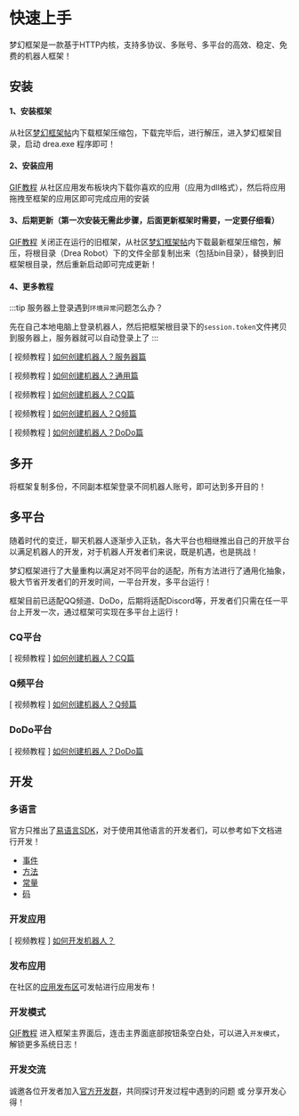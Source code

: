 # 快速上手

梦幻框架是一款基于HTTP内核，支持多协议、多账号、多平台的高效、稳定、免费的机器人框架！

## 安装

#### 1、安装框架

从社区[梦幻框架帖](https://open.drea.cc/51)内下载框架压缩包，下载完毕后，进行解压，进入梦幻框架目录，启动 drea.exe 程序即可！

<!--

#### 2、安装语音组件（仅用于QQ平台，没有语音需求时也可以不安装）

[GIF教程](https://res.drea.cc/img/drea/framework/ui/演示/安装语音组件.gif) 从社区[梦幻框架帖](https://open.drea.cc/51)内下载语音组件压缩包，下载完毕后，进行解压，将data文件夹下的文件拷贝到框架根目录即可！

-->

#### 2、安装应用

[GIF教程](https://res.drea.cc/img/drea/framework/ui/演示/安装应用.gif?v=2) 从社区应用发布板块内下载你喜欢的应用（应用为dll格式），然后将应用拖拽至框架的应用区即可完成应用的安装

#### 3、后期更新（第一次安装无需此步骤，后面更新框架时需要，一定要仔细看）

[GIF教程](https://res.drea.cc/img/drea/framework/ui/演示/升级框架.gif) 关闭正在运行的旧框架，从社区[梦幻框架帖](https://open.drea.cc/51)内下载最新框架压缩包，解压，将根目录（Drea Robot）下的文件全部复制出来（包括bin目录），替换到旧框架根目录，然后重新启动即可完成更新！

<!--

#### 5、QQ登录遇到问题？

- [答疑](./course.html#%E7%AD%94%E7%96%91)

-->

#### 4、更多教程

:::tip
服务器上登录遇到`环境异常`问题怎么办？

先在自己本地电脑上登录机器人，然后把框架根目录下的`session.token`文件拷贝到服务器上，服务器就可以自动登录上了
:::

[ 视频教程 ] [如何创建机器人？服务器篇](./course.md#%E6%9C%8D%E5%8A%A1%E5%99%A8%E7%AF%87)

[ 视频教程 ] [如何创建机器人？通用篇](./course.md#%E9%80%9A%E7%94%A8%E7%AF%87)

[ 视频教程 ] [如何创建机器人？CQ篇](./course.md#cq%E7%AF%87)

[ 视频教程 ] [如何创建机器人？Q频篇](./course.md#q%E9%A2%91%E7%AF%87)

[ 视频教程 ] [如何创建机器人？DoDo篇](./course.md#dodo%E7%AF%87)

## 多开

将框架复制多份，不同副本框架登录不同机器人账号，即可达到多开目的！

## 多平台

随着时代的变迁，聊天机器人逐渐步入正轨，各大平台也相继推出自己的开放平台以满足机器人的开发，对于机器人开发者们来说，既是机遇，也是挑战！ 

梦幻框架进行了大量重构以满足对不同平台的适配，所有方法进行了通用化抽象，极大节省开发者们的开发时间，一平台开发，多平台运行！ 

框架目前已适配QQ频道、DoDo，后期将适配Discord等，开发者们只需在任一平台上开发一次，通过框架可实现在多平台上运行！

### CQ平台

[ 视频教程 ] [如何创建机器人？CQ篇](./course.md#cq%E7%AF%87)

### Q频平台

[ 视频教程 ] [如何创建机器人？Q频篇](./course.md#q%E9%A2%91%E7%AF%87)

### DoDo平台

[ 视频教程 ] [如何创建机器人？DoDo篇](./course.md#dodo%E7%AF%87)

<!--

### WeChat平台

- 待适配，敬请期待！

-->

## 开发

### 多语言

官方只推出了[易语言SDK](https://open.drea.cc/56)，对于使用其他语言的开发者们，可以参考如下文档进行开发！

- [事件](./event.md)
- [方法](./method.md)
- [常量](./const.md)
- [码](./code.md)

### 开发应用

[ 视频教程 ] [如何开发机器人？](./course.md#%E5%BC%80%E5%8F%91%E6%9C%BA%E5%99%A8%E4%BA%BA)

### 发布应用

在社区的[应用发布区](https://open.drea.cc/53)可发帖进行应用发布！

### 开发模式

[GIF教程](https://res.drea.cc/img/drea/framework/ui/演示/开发模式.gif) 进入框架主界面后，连击主界面底部按钮条空白处，可以进入`开发模式`，解锁更多系统日志！

### 开发交流

诚邀各位开发者加入[官方开发群](https://open.drea.cc/16)，共同探讨开发过程中遇到的问题 或 分享开发心得！
